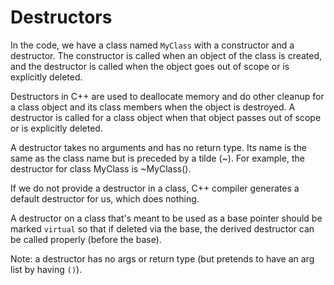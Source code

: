# Destructors

In the code, we have a class named `MyClass` with a constructor and a destructor. The constructor is called when an object of the class is created, and the destructor is called when the object goes out of scope or is explicitly deleted.

Destructors in C++ are used to deallocate memory and do other cleanup for a class object and its class members when the object is destroyed. A destructor is called for a class object when that object passes out of scope or is explicitly deleted.

A destructor takes no arguments and has no return type. Its name is the same as the class name but is preceded by a tilde (~). For example, the destructor for class MyClass is ~MyClass().

If we do not provide a destructor in a class, C++ compiler generates a default destructor for us, which does nothing.

A destructor on a class that's meant to be used as a base pointer should be marked `virtual` so that if deleted via the base, the derived destructor can be called properly (before the base).

Note: a destructor has no args or return type (but pretends to have an arg list by having `()`).
